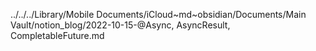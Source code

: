 ../../../Library/Mobile Documents/iCloud~md~obsidian/Documents/Main Vault/notion_blog/2022-10-15-@Async, AsyncResult, CompletableFuture.md